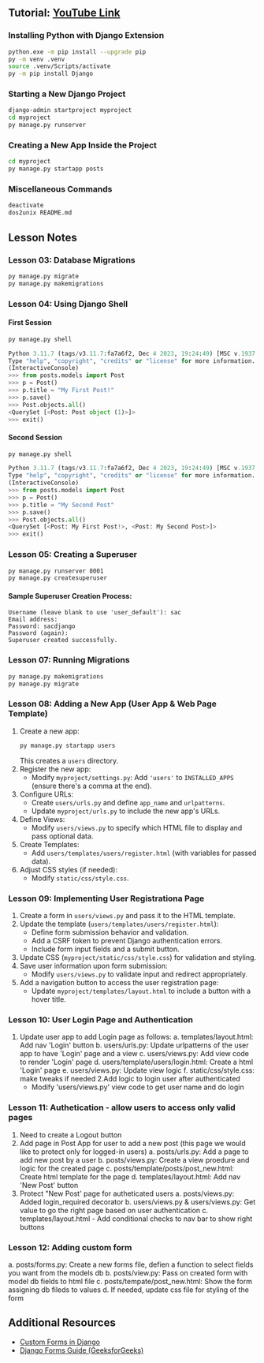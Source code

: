 ## Tutorial: [YouTube Link](https://www.youtube.com/watch?v=Rp5vd34d-z4)

### Installing Python with Django Extension
```sh
python.exe -m pip install --upgrade pip
py -m venv .venv
source .venv/Scripts/activate
py -m pip install Django
```

### Starting a New Django Project
```sh
django-admin startproject myproject
cd myproject
py manage.py runserver
```

### Creating a New App Inside the Project
```sh
cd myproject
py manage.py startapp posts
```

### Miscellaneous Commands
```sh
deactivate
dos2unix README.md
```

## Lesson Notes

### Lesson 03: Database Migrations
```sh
py manage.py migrate
py manage.py makemigrations
```

### Lesson 04: Using Django Shell
#### First Session
```sh
py manage.py shell
```
```python
Python 3.11.7 (tags/v3.11.7:fa7a6f2, Dec 4 2023, 19:24:49) [MSC v.1937 64 bit (AMD64)] on win32
Type "help", "copyright", "credits" or "license" for more information.
(InteractiveConsole)
>>> from posts.models import Post
>>> p = Post()
>>> p.title = "My First Post!"
>>> p.save()
>>> Post.objects.all()
<QuerySet [<Post: Post object (1)>]>
>>> exit()
```

#### Second Session
```sh
py manage.py shell
```
```python
Python 3.11.7 (tags/v3.11.7:fa7a6f2, Dec 4 2023, 19:24:49) [MSC v.1937 64 bit (AMD64)] on win32
Type "help", "copyright", "credits" or "license" for more information.
(InteractiveConsole)
>>> from posts.models import Post
>>> p = Post()
>>> p.title = "My Second Post"
>>> p.save()
>>> Post.objects.all()
<QuerySet [<Post: My First Post!>, <Post: My Second Post>]>
>>> exit()
```

### Lesson 05: Creating a Superuser
```sh
py manage.py runserver 8001
py manage.py createsuperuser
```
#### Sample Superuser Creation Process:
```
Username (leave blank to use 'user_default'): sac
Email address:
Password: sacdjango
Password (again):
Superuser created successfully.
```

### Lesson 07: Running Migrations
```sh
py manage.py makemigrations
py manage.py migrate
```

### Lesson 08: Adding a New App (User App & Web Page Template)
1. Create a new app:
   ```sh
   py manage.py startapp users
   ```
   This creates a `users` directory.
2. Register the new app:
   - Modify `myproject/settings.py`: Add `'users'` to `INSTALLED_APPS` (ensure there's a comma at the end).
3. Configure URLs:
   - Create `users/urls.py` and define `app_name` and `urlpatterns`.
   - Update `myproject/urls.py` to include the new app's URLs.
4. Define Views:
   - Modify `users/views.py` to specify which HTML file to display and pass optional data.
5. Create Templates:
   - Add `users/templates/users/register.html` (with variables for passed data).
6. Adjust CSS styles (if needed):
   - Modify `static/css/style.css`.

### Lesson 09: Implementing User Registrationa Page
1. Create a form in `users/views.py` and pass it to the HTML template.
2. Update the template (`users/templates/users/register.html`):
   - Define form submission behavior and validation.
   - Add a CSRF token to prevent Django authentication errors.
   - Include form input fields and a submit button.
3. Update CSS (`myproject/static/css/style.css`) for validation and styling.
4. Save user information upon form submission:
   - Modify `users/views.py` to validate input and redirect appropriately.
5. Add a navigation button to access the user registration page:
   - Update `myproject/templates/layout.html` to include a button with a hover title.

### Lesson 10: User Login Page and Authentication
1. Update user app to add Login page as follows:
   a. templates/layout.html: Add nav 'Login' button
   b. users/urls.py: Update urlpatterns of the user app to have 'Login' page and a view
   c. users/views.py: Add view code to render 'Login' page
   d. users/template/users/login.html:  Create a html 'Login' page
   e. users/views.py: Update view logic
   f. static/css/style.css: make tweaks if needed
2.Add logic to login user after authenticated
   - Modify 'users/views.py' view code to get user name and do login

### Lesson 11: Authetication - allow users to access only valid pages
1. Need to create a Logout button
2. Add page in Post App for user to add a new post
   (this page we would like to protect only for logged-in users)
   a. posts/urls.py: Add a page to add new post by a user
   b. posts/views.py: Create a view proedure and logic for the created page
   c. posts/template/posts/post_new.html:  Create html template for the page
   d. templates/layout.html: Add nav 'New Post' button
3. Protect "New Post' page for autheticated users
   a. posts/views.py: Added login_required decorator
   b. users/views.py & users/views.py: Get value to go the right page based on user authentication
   c. templates/layout.html - Add conditional checks to nav bar to show right buttons

### Lesson 12: Adding custom form
   a. posts/forms.py: Create a new forms file, defien a function to select fields  you want from the models db
   b. posts/view.py: Pass on created form with model db fields to html file
   c. posts/tempate/post_new.html: Show the form assigning db fileds to values
   d. If needed, update css file for styling of the form 

## Additional Resources
- [Custom Forms in Django](https://docs.djangoproject.com/en/5.1/topics/forms/)
- [Django Forms Guide (GeeksforGeeks)](https://www.geeksforgeeks.org/django-forms/)
